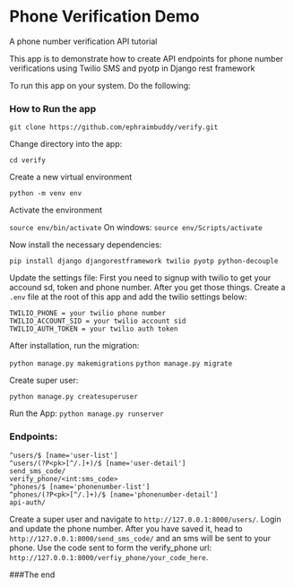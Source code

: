 Phone Verification Demo
========================

A phone number verification API tutorial

This app is to demonstrate how to create API endpoints for phone number verifications using Twilio SMS and pyotp in Django rest framework

To run this app on your system. Do the following:

### How to Run the app

```git clone https://github.com/ephraimbuddy/verify.git```

Change directory into the app:

```cd verify```

Create a new virtual environment

```python -m venv env```

Activate the environment

```source env/bin/activate``` On windows: ```source env/Scripts/activate```

Now install the necessary dependencies:

```pip install django djangorestframework twilio pyotp python-decouple```

Update the settings file:
First you need to signup with twilio to get your accound sd, token and phone number. After you get those things.
Create a `.env` file at the root of this app and add the twilio settings below:

    TWILIO_PHONE = your twilio phone number
    TWILIO_ACCOUNT_SID = your twilio account sid
    TWILIO_AUTH_TOKEN = your twilio auth token

After installation, run the migration:

```python manage.py makemigrations```
```python manage.py migrate```

Create super user:

```python manage.py createsuperuser```

Run the App:
```python manage.py runserver```

### Endpoints:

    ^users/$ [name='user-list']
    ^users/(?P<pk>[^/.]+)/$ [name='user-detail']
    send_sms_code/
    verify_phone/<int:sms_code>
    ^phones/$ [name='phonenumber-list']
    ^phones/(?P<pk>[^/.]+)/$ [name='phonenumber-detail']
    api-auth/
    
Create a super user and navigate to `http://127.0.0.1:8000/users/`.
Login and update the phone number. After you have saved it, head to `http://127.0.0.1:8000/send_sms_code/` and an sms will be sent to your phone. Use the code sent to form the verify_phone url: `http://127.0.0.1:8000/verfiy_phone/your_code_here`.

###The end
